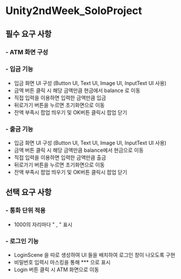 # Unity2ndWeek_SoloProject
## 필수 요구 사항

### - ATM 화면 구성
### - 입금 기능
  - 입금 화면 UI 구성 (Button UI, Text UI, Image UI, InputText UI 사용)
  - 금액 버튼 클릭 시 해당 금액만큼 현금에서 balance 로 이동
  - 직접 입력을 이용하면 입력한 금액만큼 입금
  - 뒤로가기 버튼을 누르면 초기화면으로 이동
  - 잔액 부족시 팝업 띄우기 및 OK버튼 클릭시 팝업 닫기
### - 출금 기능
  - 입금 화면 UI 구성 (Button UI, Text UI, Image UI, InputText UI 사용)
  - 금액 버튼 클릭 시 해당 금액만큼 balance에서 현금으로 이동
  - 직접 입력을 이용하면 입력한 금액만큼 출금
  - 뒤로가기 버튼을 누르면 초기화면으로 이동
  - 잔액 부족시 팝업 띄우기 및 OK버튼 클릭시 팝업 닫기


## 선택 요구 사항

### - 통화 단위 적용
- 1000의 자리마다 " , " 표시 
### - 로그인 기능
- LoginScene 을 따로 생성하여 UI 들을 배치하여 로그인 창이 나오도록 구현
- 비밀번호 입력시 마스킹을 통해 *** 으로 표시
- Login 버튼 클릭 시 ATM 화면으로 이동
